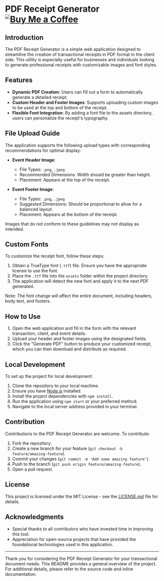 # PDF Receipt Generator [![Buy Me a Coffee](https://i.imgur.com/rlatSuk.png)](https://www.buymeacoffee.com/galmitrani1)


## Introduction

The PDF Receipt Generator is a simple web application designed to streamline the creation of transactional receipts in PDF format in the client side.
This utility is especially useful for businesses and individuals looking to generate professional receipts with customizable images and font styles.

## Features

- **Dynamic PDF Creation**: Users can fill out a form to automatically generate a detailed receipt.
- **Custom Header and Footer Images**: Supports uploading custom images to be used at the top and bottom of the receipt.
- **Flexible Font Integration**: By adding a font file to the assets directory, users can personalize the receipt's typography.

## File Upload Guide

The application supports the following upload types with corresponding recommendations for optimal display:

- **Event Header Image**:
  - File Types: `.png`, `.jpeg`
  - Recommended Dimensions: Width should be greater than height.
  - Placement: Appears at the top of the receipt.

- **Event Footer Image**:
  - File Types: `.png`, `.jpeg`
  - Suggested Dimensions: Should be proportional to allow for a balanced layout.
  - Placement: Appears at the bottom of the receipt.

Images that do not conform to these guidelines may not display as intended.

## Custom Fonts

To customize the receipt font, follow these steps:

1. Obtain a TrueType font (`.ttf`) file. Ensure you have the appropriate license to use the font.
2. Place the `.ttf` file into the `assets` folder within the project directory.
3. The application will detect the new font and apply it to the next PDF generated.

Note: The font change will affect the entire document, including headers, body text, and footers.

## How to Use

1. Open the web application and fill in the form with the relevant transaction, client, and event details.
2. Upload your header and footer images using the designated fields.
3. Click the "Generate PDF" button to produce your customized receipt, which you can then download and distribute as required.

## Local Development

To set up the project for local development:

1. Clone the repository to your local machine.
2. Ensure you have [Node.js](https://nodejs.org/) installed.
3. Install the project dependencies with `npm install`.
4. Run the application using `npm start` or your preferred method.
5. Navigate to the local server address provided in your terminal.

## Contribution

Contributions to the PDF Receipt Generator are welcome. To contribute:

1. Fork the repository.
2. Create a new branch for your feature (`git checkout -b feature/amazing-feature`).
3. Commit your changes (`git commit -m 'Add some amazing feature'`).
4. Push to the branch (`git push origin feature/amazing-feature`).
5. Open a pull request.

## License

This project is licensed under the MIT License - see the [LICENSE.md](LICENSE) file for details.

## Acknowledgments

- Special thanks to all contributors who have invested time in improving this tool.
- Appreciation for open-source projects that have provided the foundational technologies used in this application.

---

Thank you for considering the PDF Receipt Generator for your transactional document needs. This README provides a general overview of the project. For additional details, please refer to the source code and inline documentation.
